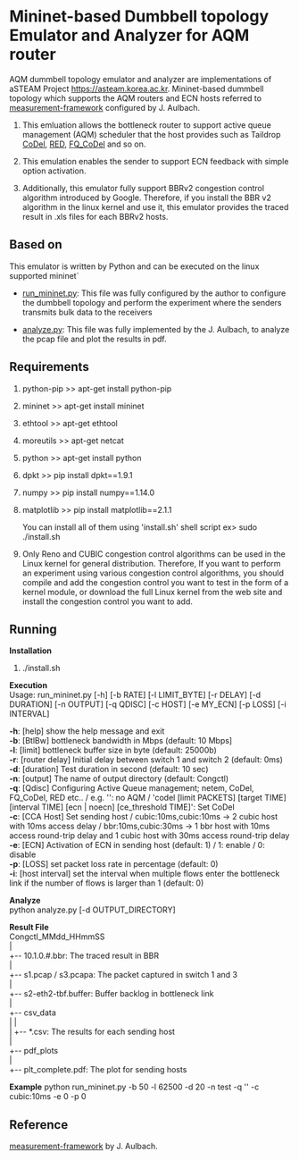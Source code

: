 Mininet-based Dumbbell topology Emulator and Analyzer for AQM router
================================================================================

AQM dummbell topology emulator and analyzer are implementations of aSTEAM Project https://asteam.korea.ac.kr. 
Mininet-based dummbell topology which supports the AQM routers and ECN hosts
referred to [measurement-framework](https://gitlab.lrz.de/tcp-bbr/measurement-framework) configured by J. Aulbach.

  1) This emluation allows the bottleneck router to support active queue management (AQM) scheduler that the host provides such as Taildrop [CoDel](https://man7.org/linux/man-pages/man8/tc-codel.8.html), [RED](https://man7.org/linux/man-pages/man8/tc-red.8.html), [FQ_CoDel](https://man7.org/linux/man-pages/man8/tc-fq_codel.8.html) and so on.

  2) This emulation enables the sender to support ECN feedback with simple option activation.

  3) Additionally, this emulator fully support BBRv2 congestion control algorithm introduced by Google. Therefore, if you install the BBR v2 algorithm in the linux kernel and use it, this emulator provides the traced result in .xls files for each BBRv2 hosts.


Based on
--------------------------------------------------------------------------------
This emulator is written by Python and can be executed on the linux supported mininet`

- [run_mininet.py](https://github.com/syj5385/bbr_dumbbell/blob/master/run_mininet.py): This file was fully configured by the author to configure the dumbbell topology and perform the experiment where the senders transmits bulk data to the receivers

- [analyze.py](https://github.com/syj5385/bbr_dumbbell/blob/master/analyze.py): This file was fully implemented by the J. Aulbach, to analyze the pcap file and plot the results in pdf. 

Requirements
--------------------------------------------------------------------------------
1) python-pip	>> apt-get install python-pip
2) mininet	>> apt-get install mininet
3) ethtool	>> apt-get ethtool
4) moreutils	>> apt-get netcat
5) python	>> apt-get install python
6) dpkt		>> pip install dpkt==1.9.1
7) numpy	>> pip install numpy==1.14.0
8) matplotlib	>> pip install matplotlib==2.1.1

	You can install all of them using 'install.sh' shell script
	ex>  sudo ./install.sh
	
9) Only Reno and CUBIC congestion control algorithms can be used in the Linux kernel for general distribution. Therefore, If you want to perform an experiment using various congestion control algorithms, you should compile and add the congestion control you want to test in the form of a kernel module, or download the full Linux kernel from the web site and install the congestion control you want to add. 

Running
--------------------------------------------------------------------------------
**Installation**
1) ./install.sh

**Execution**    
Usage: run_mininet.py [-h] [-b RATE] [-l LIMIT_BYTE] [-r DELAY] [-d DURATION] [-n OUTPUT] [-q QDISC] [-c HOST] [-e MY_ECN] [-p LOSS] [-i INTERVAL]

**-h**: [help]		show the help message and exit    
**-b**: [BtlBw]		bottleneck bandwidth in Mbps (default: 10 Mbps]    
**-l**: [limit]		bottleneck buffer size in byte (default: 25000b)    
**-r**: [router delay]	Initial delay between switch 1 and switch 2 (default: 0ms)    
**-d**: [duration]		Test duration in second (default: 10 sec)    
**-n**: [output]		The name of output directory (default: Congctl)    
**-q**: [Qdisc]		Configuring Active Queue management; netem, CoDel, FQ_CoDel, RED etc.. / e.g. '': no AQM / 'codel [limit PACKETS] [target TIME] [interval TIME] [ecn | noecn] [ce_threshold TIME]': Set CoDel    
**-c**: [CCA Host]		Set sending host / cubic:10ms,cubic:10ms -> 2 cubic host with 10ms access delay / bbr:10ms,cubic:30ms -> 1 bbr host with 10ms access round-trip delay and 1 cubic host with 30ms access round-trip delay    
**-e**: [ECN]		Activation of ECN in sending host (default: 1) / 1: enable / 0: disable    
**-p**: [LOSS]		set packet loss rate in percentage (default: 0)    
**-i**: [host interval]	set the interval when multiple flows enter the bottleneck link if the number of flows is larger than 1 (default: 0)     

**Analyze**    
python analyze.py [-d OUTPUT_DIRECTORY]

**Result File**    
 Congctl_MMdd_HHmmSS    
 |    
 +-- 10.1.0.#.bbr:	 The traced result in BBR    
 |    
 +-- s1.pcap / s3.pcapa: The packet captured in switch 1 and 3    
 |    
 +-- s2-eth2-tbf.buffer: Buffer backlog in bottleneck link     
 |    
 +-- csv_data    
 |   |    
 |   +-- *.csv: The results for each sending host    
 |    
 +-- pdf_plots    
     |    
     +-- plt_complete.pdf: The plot for sending hosts    

**Example**
python run_mininet.py -b 50 -l 62500 -d 20 -n test -q '' -c cubic:10ms -e 0 -p 0


Reference
--------------------------------------------------------------------------------
[measurement-framework](https://gitlab.lrz.de/tcp-bbr/measurement-framework) by J. Aulbach.
